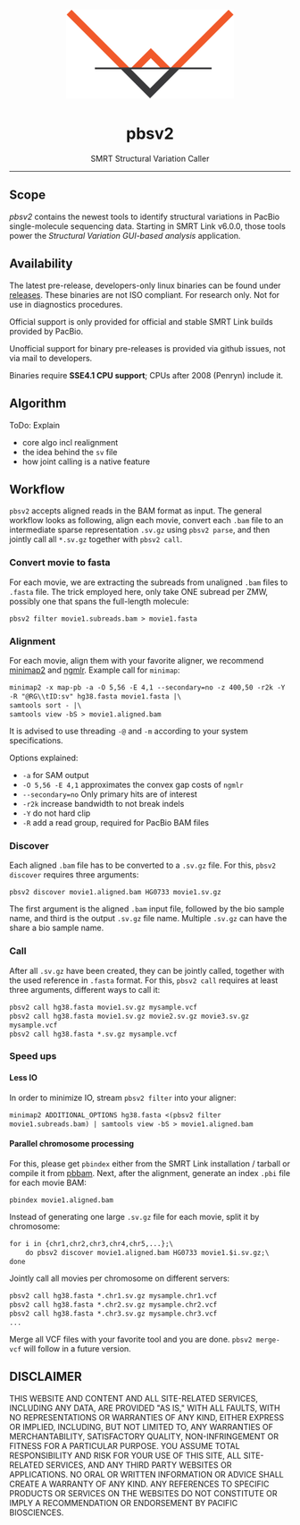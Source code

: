 <h1 align="center"><img width="300px" src="img/sv2.png"/></h1>
<h1 align="center">pbsv2</h1>
<p align="center">SMRT Structural Variation Caller</p>

***

## Scope
*pbsv2* contains the newest tools to identify structural variations in
PacBio single-molecule sequencing data.
Starting in SMRT Link v6.0.0, those tools power the
*Structural Variation GUI-based analysis* application.

## Availability
The latest pre-release, developers-only linux binaries can be found under
[releases](https://github.com/PacificBiosciences/pbsv2/releases).
These binaries are not ISO compliant.
For research only.
Not for use in diagnostics procedures.

Official support is only provided for official and stable SMRT Link builds
provided by PacBio.

Unofficial support for binary pre-releases is provided via github issues,
not via mail to developers.

Binaries require **SSE4.1 CPU support**; CPUs after 2008 (Penryn) include it.

## Algorithm

ToDo: Explain
* core algo incl realignment
* the idea behind the `sv` file
* how joint calling is a native feature

## Workflow
`pbsv2` accepts aligned reads in the BAM format as input.
The general workflow looks as following, align each movie, convert each `.bam`
file to an intermediate sparse representation `.sv.gz` using `pbsv2 parse`,
and then jointly call all `*.sv.gz` together with `pbsv2 call`.

### Convert movie to fasta
For each movie, we are extracting the subreads from unaligned `.bam` files to
`.fasta` file. The trick employed here, only take ONE subread per ZMW, possibly
one that spans the full-length molecule:

    pbsv2 filter movie1.subreads.bam > movie1.fasta

### Alignment
For each movie, align them with your favorite aligner,
we recommend [minimap2](https://github.com/lh3/minimap2)
and [ngmlr](). Example call for `minimap`:

    minimap2 -x map-pb -a -O 5,56 -E 4,1 --secondary=no -z 400,50 -r2k -Y -R "@RG\\tID:sv" hg38.fasta movie1.fasta |\
    samtools sort - |\
    samtools view -bS > movie1.aligned.bam

It is advised to use threading `-@` and `-m` according to your system specifications.

Options explained:
* `-a` for SAM output
* `-O 5,56 -E 4,1` approximates the convex gap costs of `ngmlr`
* `--secondary=no` Only primary hits are of interest
* `-r2k` increase bandwidth to not break indels
* `-Y` do not hard clip
* `-R` add a read group, required for PacBio BAM files

### Discover
Each aligned `.bam` file has to be converted to a `.sv.gz` file. For this,
`pbsv2 discover` requires three arguments:

    pbsv2 discover movie1.aligned.bam HG0733 movie1.sv.gz

The first argument is the aligned `.bam` input file, followed by the bio sample name,
and third is the output `.sv.gz` file name. Multiple `.sv.gz` can have the share
a bio sample name.

### Call
After all `.sv.gz` have been created, they can be jointly called, together
with the used reference in `.fasta` format. For this,
`pbsv2 call` requires at least three arguments, different ways to call it:

    pbsv2 call hg38.fasta movie1.sv.gz mysample.vcf
    pbsv2 call hg38.fasta movie1.sv.gz movie2.sv.gz movie3.sv.gz mysample.vcf
    pbsv2 call hg38.fasta *.sv.gz mysample.vcf

### Speed ups
#### Less IO
In order to minimize IO, stream `pbsv2 filter` into your aligner:

    minimap2 ADDITIONAL_OPTIONS hg38.fasta <(pbsv2 filter movie1.subreads.bam) | samtools view -bS > movie1.aligned.bam

#### Parallel chromosome processing
For this, please get `pbindex` either
from the SMRT Link installation / tarball or compile it from [pbbam](https://github.com/PacificBiosciences/pbbam).
Next, after the alignment, generate an index `.pbi` file for each movie BAM:

    pbindex movie1.aligned.bam

Instead of generating one large `.sv.gz` file for each movie, split it by chromosome:

    for i in {chr1,chr2,chr3,chr4,chr5,...};\
        do pbsv2 discover movie1.aligned.bam HG0733 movie1.$i.sv.gz;\
    done

Jointly call all movies per chromosome on different servers:

    pbsv2 call hg38.fasta *.chr1.sv.gz mysample.chr1.vcf
    pbsv2 call hg38.fasta *.chr2.sv.gz mysample.chr2.vcf
    pbsv2 call hg38.fasta *.chr3.sv.gz mysample.chr3.vcf
    ...

Merge all VCF files with your favorite tool and you are done.
`pbsv2 merge-vcf` will follow in a future version.

## DISCLAIMER

THIS WEBSITE AND CONTENT AND ALL SITE-RELATED SERVICES, INCLUDING ANY DATA, ARE PROVIDED "AS IS," WITH ALL FAULTS, WITH NO REPRESENTATIONS OR WARRANTIES OF ANY KIND, EITHER EXPRESS OR IMPLIED, INCLUDING, BUT NOT LIMITED TO, ANY WARRANTIES OF MERCHANTABILITY, SATISFACTORY QUALITY, NON-INFRINGEMENT OR FITNESS FOR A PARTICULAR PURPOSE. YOU ASSUME TOTAL RESPONSIBILITY AND RISK FOR YOUR USE OF THIS SITE, ALL SITE-RELATED SERVICES, AND ANY THIRD PARTY WEBSITES OR APPLICATIONS. NO ORAL OR WRITTEN INFORMATION OR ADVICE SHALL CREATE A WARRANTY OF ANY KIND. ANY REFERENCES TO SPECIFIC PRODUCTS OR SERVICES ON THE WEBSITES DO NOT CONSTITUTE OR IMPLY A RECOMMENDATION OR ENDORSEMENT BY PACIFIC BIOSCIENCES.
